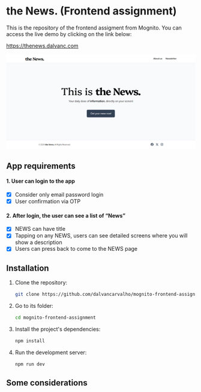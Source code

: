 # the News. (Frontend assignment)

This is the repository of the frontend assigment from Mognito. You can access the live demo by clicking on the link below:

https://thenews.dalvanc.com

<div align="center">
  <img
    style="width: 700px"
    src="./public/home-page.png"
    alt="Home page screenshot"
  />
</div>

## App requirements

#### 1. User can login to the app
- [x] Consider only email password login
- [x] User confirmation via OTP

#### 2. After login, the user can see a list of “News”
- [x] NEWS can have title
- [x] Tapping on any NEWS, users can see detailed screens where you will show a description
- [x] Users can press back to come to the NEWS page

## Installation

1. Clone the repository:

    ```bash
    git clone https://github.com/dalvancarvalho/mognito-frontend-assignment.git
    ```

2. Go to its folder:

   ```bash
   cd mognito-frontend-assignment
   ```

3. Install the project's dependencies:
   
   ```bash
   npm install
   ```
4. Run the development server:

   ```bash
   npm run dev
   ```

## Some considerations
